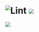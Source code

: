 # ![Lint](https://github.com/Wesrtty/backend-project-lvl1/workflows/Lint/badge.svg) <a href="https://codeclimate.com/github/Wesrtty/backend-project-lvl1/maintainability"><img src="https://api.codeclimate.com/v1/badges/98a361adbb2888728583/maintainability" /></a>

<a href="https://asciinema.org/a/lmpS1AtnrannP9FXr3VGAVQVp" target="_blank"><img src="https://asciinema.org/a/lmpS1AtnrannP9FXr3VGAVQVp.svg" /></a>
